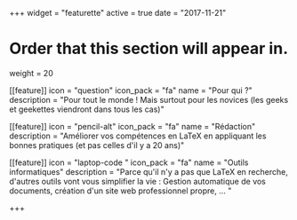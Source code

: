+++
widget = "featurette"
active = true
date = "2017-11-21"

# Order that this section will appear in.
weight = 20

[[feature]]
  icon = "question"
  icon_pack = "fa"
  name = "Pour qui ?"
  description = "Pour tout le monde ! Mais surtout pour les novices (les geeks et geekettes viendront dans tous les cas)"

[[feature]]
  icon = "pencil-alt"
  icon_pack = "fa"
  name = "Rédaction"
  description = "Améliorer vos compétences en LaTeX en appliquant les bonnes pratiques (et pas celles d'il y a 20 ans)"

[[feature]]
  icon = "laptop-code "
  icon_pack = "fa"
  name = "Outils informatiques"
  description = "Parce qu'il n'y a pas que LaTeX en recherche, d'autres outils vont vous simplifier la vie : Gestion automatique de vos documents, création d'un site web professionnel propre, ... "    

+++
